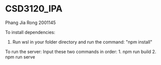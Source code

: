 # CSD3120_IPA
Phang Jia Rong
2001145

To install dependencies:
1. Run wsl in your folder directory and run the command: "npm install"

To run the server:
    Input these two commands in order:
        1. npm run build
        2. npm run serve